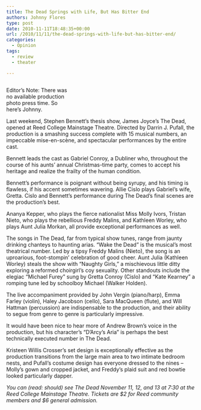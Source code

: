 ```yaml
---
title: The Dead Springs with Life, But Has Bitter End
authors: Johnny Flores
type: post
date: 2010-11-11T18:48:35+00:00
url: /2010/11/11/the-dead-springs-with-life-but-has-bitter-end/
categories:
  - Opinion
tags:
  - review
  - theater

---
```

<div id="attachment_464" style="width: 176px" class="wp-caption alignleft">
  <a href="https://i1.wp.com/www.reedquest.org/wp-content/uploads/2010/11/Johnny-Joyce.jpg"><img class="size-full wp-image-464    " title="Johnny Joyce" src="https://i1.wp.com/www.reedquest.org/wp-content/uploads/2010/11/Johnny-Joyce.jpg?resize=166%2C213" alt="" data-recalc-dims="1" /></a>
  
  <p class="wp-caption-text">
    Editor’s Note: There was no available production photo press time. So here’s Johnny.
  </p>
</div>

Last weekend, Stephen Bennett’s thesis show, James Joyce’s The Dead, opened at Reed College Mainstage Theatre. Directed by Darrin J. Pufall, the production is a smashing success complete with 15 musical numbers, an impeccable mise-en-scène, and spectacular performances by the entire cast.

Bennett leads the cast as Gabriel Conroy, a Dubliner who, throughout the course of his aunts’ annual Christmas-time party, comes to accept his heritage and realize the frailty of the human condition.

Bennett’s performance is poignant without being syrupy, and his timing is flawless, if his accent sometimes wavering. Allie Cislo plays Gabriel’s wife, Gretta. Cislo and Bennett’s performance during The Dead’s final scenes are the production’s best.

Ananya Kepper, who plays the fierce nationalist Miss Molly Ivors, Tristan Nieto, who plays the rebellious Freddy Malins, and Kathleen Worley, who plays Aunt Julia Morkan, all provide exceptional performances as well.

The songs in The Dead, far from typical show tunes, range from jaunty drinking chanteys to haunting arias. “Wake the Dead” is the musical’s most theatrical number. Led by a tipsy Freddy Malins (Nieto), the song is an uproarious, foot-stompin’ celebration of good cheer. Aunt Julia (Kathleen Worley) steals the show with “Naughty Girls,” a mischievous little ditty exploring a reformed choirgirl’s coy sexuality. Other standouts include the elegiac “Michael Furey” sung by Gretta Conroy (Cislo) and “Kate Kearney” a romping tune led by schoolboy Michael (Walker Holden).

The live accompaniment provided by John Vergin (piano/harp), Emma Farley (violin), Haley Jacobson (cello), Sara MacQueen (flute), and Will Hattman (percussion) are indispensable to the production, and their ability to segue from genre to genre is particularly impressive.

It would have been nice to hear more of Andrew Brown’s voice in the production, but his character’s “D’Arcy’s Aria” is perhaps the best technically executed number in The Dead.

Kristeen Willis Crosser’s set design is exceptionally effective as the production transitions from the large main area to two intimate bedroom nests, and Pufall’s costume design has everyone dressed to the nines – Molly’s gown and cropped jacket, and Freddy’s plaid suit and red bowtie looked particularly dapper.

_You can (read: should) see The Dead November 11, 12, and 13 at 7:30 at the Reed College Mainstage Theatre. Tickets are $2 for Reed community members and $6 general admission._
